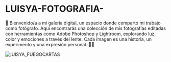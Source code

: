 # LUISYA-FOTOGRAFIA-
📸 Bienvenido/a a mi galería digital, un espacio donde comparto mi trabajo como fotógrafo. Aquí encontrarás una colección de mis fotografías editadas con herramientas como Adobe Photoshop y Lightroom, explorando luz, color y emociones a través del lente. Cada imagen es una historia, un experimento y una expresión personal. 🌿✨


![lUISYA_FUEGOCARTAS](https://github.com/user-attachments/assets/0c5549f8-7f53-46ca-a2d4-0098ba4bdda9)
